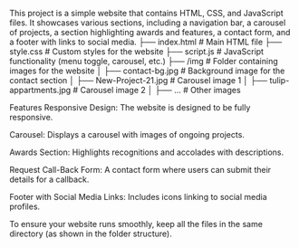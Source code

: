 This project is a simple website that contains HTML, CSS, and JavaScript files. It showcases various sections, including a navigation bar, a carousel of projects, a section highlighting awards and features, a contact form, and a footer with links to social media.
├── index.html           # Main HTML file
├── style.css            # Custom styles for the website
├── script.js            # JavaScript functionality (menu toggle, carousel, etc.)
├── /img                 # Folder containing images for the website
│   ├── contact-bg.jpg   # Background image for the contact section
│   ├── New-Project-21.jpg  # Carousel image 1
│   ├── tulip-appartments.jpg  # Carousel image 2
│   ├── ...              # Other images

Features
Responsive Design: The website is designed to be fully responsive.

Carousel: Displays a carousel with images of ongoing projects.

Awards Section: Highlights recognitions and accolades with descriptions.

Request Call-Back Form: A contact form where users can submit their details for a callback.

Footer with Social Media Links: Includes icons linking to social media profiles.

To ensure your website runs smoothly, keep all the files in the same directory (as shown in the folder structure).
